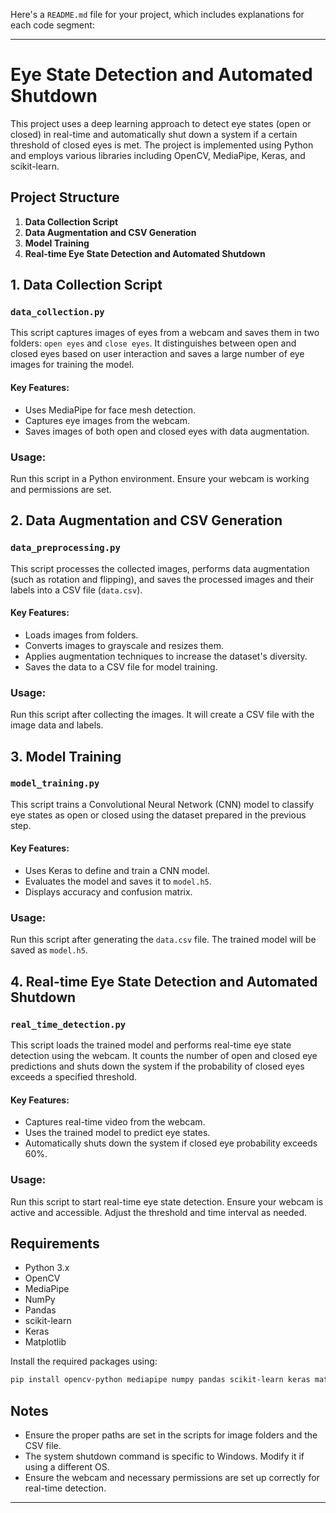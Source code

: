 Here's a `README.md` file for your project, which includes explanations for each code segment:

---

# Eye State Detection and Automated Shutdown

This project uses a deep learning approach to detect eye states (open or closed) in real-time and automatically shut down a system if a certain threshold of closed eyes is met. The project is implemented using Python and employs various libraries including OpenCV, MediaPipe, Keras, and scikit-learn.

## Project Structure

1. **Data Collection Script**
2. **Data Augmentation and CSV Generation**
3. **Model Training**
4. **Real-time Eye State Detection and Automated Shutdown**

## 1. Data Collection Script

### `data_collection.py`

This script captures images of eyes from a webcam and saves them in two folders: `open eyes` and `close eyes`. It distinguishes between open and closed eyes based on user interaction and saves a large number of eye images for training the model.

#### Key Features:
- Uses MediaPipe for face mesh detection.
- Captures eye images from the webcam.
- Saves images of both open and closed eyes with data augmentation.

### Usage:
Run this script in a Python environment. Ensure your webcam is working and permissions are set.

## 2. Data Augmentation and CSV Generation

### `data_preprocessing.py`

This script processes the collected images, performs data augmentation (such as rotation and flipping), and saves the processed images and their labels into a CSV file (`data.csv`).

#### Key Features:
- Loads images from folders.
- Converts images to grayscale and resizes them.
- Applies augmentation techniques to increase the dataset's diversity.
- Saves the data to a CSV file for model training.

### Usage:
Run this script after collecting the images. It will create a CSV file with the image data and labels.

## 3. Model Training

### `model_training.py`

This script trains a Convolutional Neural Network (CNN) model to classify eye states as open or closed using the dataset prepared in the previous step.

#### Key Features:
- Uses Keras to define and train a CNN model.
- Evaluates the model and saves it to `model.h5`.
- Displays accuracy and confusion matrix.

### Usage:
Run this script after generating the `data.csv` file. The trained model will be saved as `model.h5`.

## 4. Real-time Eye State Detection and Automated Shutdown

### `real_time_detection.py`

This script loads the trained model and performs real-time eye state detection using the webcam. It counts the number of open and closed eye predictions and shuts down the system if the probability of closed eyes exceeds a specified threshold.

#### Key Features:
- Captures real-time video from the webcam.
- Uses the trained model to predict eye states.
- Automatically shuts down the system if closed eye probability exceeds 60%.

### Usage:
Run this script to start real-time eye state detection. Ensure your webcam is active and accessible. Adjust the threshold and time interval as needed.

## Requirements

- Python 3.x
- OpenCV
- MediaPipe
- NumPy
- Pandas
- scikit-learn
- Keras
- Matplotlib

Install the required packages using:

```bash
pip install opencv-python mediapipe numpy pandas scikit-learn keras matplotlib
```

## Notes

- Ensure the proper paths are set in the scripts for image folders and the CSV file.
- The system shutdown command is specific to Windows. Modify it if using a different OS.
- Ensure the webcam and necessary permissions are set up correctly for real-time detection.

---


